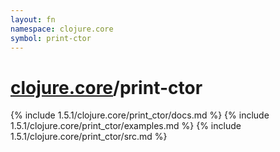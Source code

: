 ```yaml
---
layout: fn
namespace: clojure.core
symbol: print-ctor
---
```


# [clojure.core](../)/print-ctor

{% include 1.5.1/clojure.core/print_ctor/docs.md %}
{% include 1.5.1/clojure.core/print_ctor/examples.md %}
{% include 1.5.1/clojure.core/print_ctor/src.md %}

